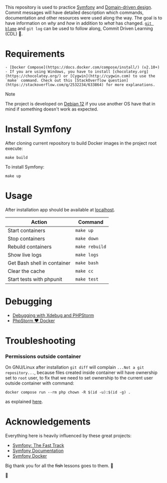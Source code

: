 This repository is used to practice [Symfony](https://en.wikipedia.org/wiki/Symfony) and [Domain-driven design](https://en.wikipedia.org/wiki/Domain-driven_design). Commit messages will have detailed description which commands, documentation and other resources were used along the way. The goal is to have information on *why* and *how* in addition to *what* has changed. [`git blame`](https://www.atlassian.com/git/tutorials/inspecting-a-repository/git-blame) and `git log` can be used to follow along, Commit Driven Learning (CDL) 🤯.

# Requirements

    - [Docker Compose](https://docs.docker.com/compose/install/) (v2.10+)
    - If you are using Windows, you have to install [chocolatey.org](https://chocolatey.org/) or [Cygwin](http://cygwin.com) to use the `make` command. Check out this [StackOverflow question](https://stackoverflow.com/q/2532234/633864) for more explanations.

> [!NOTE]
> The project is developed on [Debian 12](https://www.debian.org/) if you use another OS have that in mind if something doesn't work as expected.

# Install Symfony

After cloning current repository to build Docker images in the project root execute:

    make build

To install Symfony:

    make up

# Usage

After installation app should be available at [localhost](http://localhost/).

|           Action            |    Command     |
|-----------------------------|----------------|
| Start containers            | `make up`      |
| Stop containers             | `make down`    |
| Rebuild containers          | `make rebuild` |
| Show live logs              | `make logs`    |
| Get Bash shell in container | `make bash`    |
| Clear the cache             | `make cc`      |
| Start tests with phpunit    | `make test`    |

# Debugging

- [Debugging with Xdebug and PHPStorm](https://github.com/dunglas/symfony-docker/blob/6b37be14c98583e202cbbdec380c6e9e3103d2ab/docs/xdebug.md#debugging-with-xdebug-and-phpstorm)
- [PhpStorm ❤ Docker](https://medium.com/the-sensiolabs-tech-blog/phpstorm-docker-ccc4ce9a0b8e)

# Troubleshooting

### Permissions outside container

On GNU/Linux after installation `git diff` will complain `...Not a git repository...`, because files created inside container will have ownership set to `root` user, to fix that we need to set ownership to the current user outside container with command:

    docker compose run --rm php chown -R $(id -u):$(id -g) .

as explained [here](https://github.com/dunglas/symfony-docker/blob/6b37be14c98583e202cbbdec380c6e9e3103d2ab/docs/troubleshooting.md#editing-permissions-on-linux).

# Acknowledgements

Everything here is heavily influenced by these great projects:

- [Symfony: The Fast Track](https://symfony.com/book)
- [Symfony Documentation](https://symfony.com/doc/current/index.html)
- [Symfony Docker](https://github.com/dunglas/symfony-docker)

Big thank you for all the ~~fish~~ lessons goes to them. 🙏

🐬
